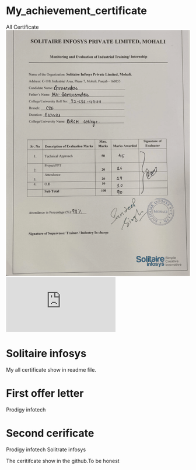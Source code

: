 # My_achievement_certificate
All Certificate
![image alt](https://github.com/Amrenderkumar/My_achievement_certificate/blob/f41d1b398c073bd5deea0f3d3b0b1574aeb6d2cf/solit.png.png)
![image alt](https://github.com/Amrenderkumar/My_achievement_certificate/blob/cbfe4000068bebb131a65db2578f65f674a4c8f7/Offer%20Letter%20internship.pdf)
# Solitaire infosys 
My all certificate show in readme file.
# First offer letter
Prodigy infotech
# Second cerificate
Prodigy infotech
Solitrate infosys
  
The ceritifcate show in the github.To be honest

